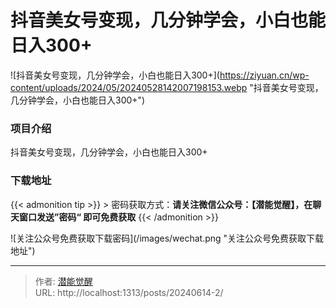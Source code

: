 # 抖音美女号变现，几分钟学会，小白也能日入300&#43;

![抖音美女号变现，几分钟学会，小白也能日入300&#43;](https://ziyuan.cn/wp-content/uploads/2024/05/20240528142007198153.webp &#34;抖音美女号变现，几分钟学会，小白也能日入300&#43;&#34;)

###  项目介绍

抖音美女号变现，几分钟学会，小白也能日入300&#43;



### 下载地址




{{&lt; admonition tip &gt;}}
&gt; 密码获取方式：**请关注微信公众号：【潜能觉醒】，在聊天窗口发送”密码“ 即可免费获取**
{{&lt; /admonition &gt;}}


![关注公众号免费获取下载密码](/images/wechat.png &#34;关注公众号免费获取下载地址&#34;)

---

> 作者: [潜能觉醒](https://nav8.top)  
> URL: http://localhost:1313/posts/20240614-2/  

